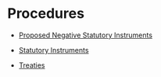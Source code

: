 # Procedures

* [Proposed Negative Statutory Instruments](proposed-negative-statutory-instruments)

* [Statutory Instruments](statutory-instruments)

* [Treaties](statutory-instruments)